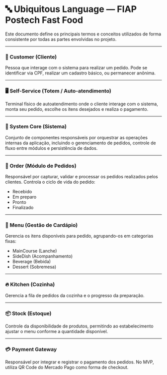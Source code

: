 # 🔤 Ubiquitous Language — FIAP Postech Fast Food

Este documento define os principais termos e conceitos utilizados de forma consistente por todas as partes envolvidas no projeto.

---

### 👤 Customer (Cliente)
Pessoa que interage com o sistema para realizar um pedido. Pode se identificar via CPF, realizar um cadastro básico, ou permanecer anônima.

---

### 🖥️ Self-Service (Totem / Auto-atendimento)
Terminal físico de autoatendimento onde o cliente interage com o sistema, monta seu pedido, escolhe os itens desejados e realiza o pagamento.

---

### 🧠 System Core (Sistema)
Conjunto de componentes responsáveis por orquestrar as operações internas da aplicação, incluindo o gerenciamento de pedidos, controle de fluxo entre módulos e persistência de dados.

---

### 🧾 Order (Módulo de Pedidos)
Responsável por capturar, validar e processar os pedidos realizados pelos clientes. Controla o ciclo de vida do pedido:
- Recebido
- Em preparo
- Pronto
- Finalizado

---

### 🍔 Menu (Gestão de Cardápio)
Gerencia os itens disponíveis para pedido, agrupando-os em categorias fixas:
- MainCourse (Lanche)
- SideDish (Acompanhamento)
- Beverage (Bebida)
- Dessert (Sobremesa)

---

### 🔥 Kitchen (Cozinha)
Gerencia a fila de pedidos da cozinha e o progresso da preparação.

---

### 📦 Stock (Estoque)
Controle da disponibilidade de produtos, permitindo ao estabelecimento ajustar o menu conforme a quantidade disponível.

---

### 💳 Payment Gateway
Responsável por integrar e registrar o pagamento dos pedidos. No MVP, utiliza QR Code do Mercado Pago como forma de checkout.